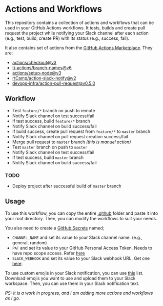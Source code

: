 # Actions and Workflows

This repository contains a collection of actions and workflows that can be used in your GitHub Actions workflows.
It tests, builds and create pull request the project while notifying your Slack channel after each action (e.g., test, build, create PR) with its status (e.g., success, fail).


It also contains set of actions from the [GitHub Actions Marketplace](https://github.com/marketplace?type=actions). 
They are:
- [actions/checkout@v3](https://github.com/marketplace/actions/checkout)
- [tj-actions/branch-names@v6](https://github.com/marketplace/actions/branch-names)
- [actions/setup-node@v3](https://github.com/marketplace/actions/setup-node-js-environment)
- [rtCamp/action-slack-notify@v2](https://github.com/marketplace/actions/slack-notify)
- [devops-infra/action-pull-request@v0.5.0](https://github.com/marketplace/actions/github-action-for-creating-pull-requests)

## Workflow
- Test `feature/*` branch on push to remote
- Notify Slack channel on test success/fail
- If test success, build `feature/*` branch
- Notify Slack channel on build success/fail
- If build success, create pull request from `feature/*` to `master` branch
- Notify Slack channel on pull request creation success/fail
- Merge pull request to `master` branch _(this is manuel action)_
- Test `master` branch on push to `master`
- Notify Slack channel on test success/fail
- If test success, build `master` branch
- Notify Slack channel on build success/fail

### TODO
- Deploy project after successful build of `master` branch

## Usage
To use this workflow, you can copy the entire [.github](.github) folder and paste it into your root directory.
Then, you can modify the workflows to suit your needs.

You also need to create a [GitHub Secrets](https://docs.github.com/en/actions/security-guides/encrypted-secrets#creating-encrypted-secrets-for-a-repository) named;
- `CHANNEL_NAME` and set its value to your Slack channel name. (e.g., general, random)
- `PAT` and set its value to your GitHub Personal Access Token. Needs to have repo scope access. Refer [here](https://docs.github.com/en/authentication/keeping-your-account-and-data-secure/creating-a-personal-access-token)
- `SLACK_WEBHOOK` and set its value to your Slack webhook URL. Get one [here](https://slack.com/apps/A0F7XDUAZ-incoming-webhooks).

To use custom emojis in your Slack notification, you can use [this](https://slackmojis.com/) list. 
Download emojis you want to use and upload them to your Slack workspace. 
Then, you can use them in your Slack notification text.

_PS: It is a work in progress, and I am adding more actions and workflows as I go._